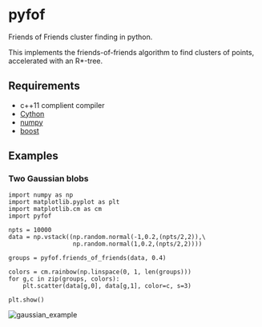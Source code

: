 pyfof
=====

Friends of Friends cluster finding in python.

This implements the friends-of-friends algorithm to find clusters of points,
accelerated with an R*-tree.

## Requirements
 * c++11 complient compiler
 * [Cython](http://cython.org/)
 * [numpy](http://www.numpy.org/)
 * [boost](http://www.boost.org/)

## Examples

### Two Gaussian blobs

    import numpy as np
    import matplotlib.pyplot as plt
    import matplotlib.cm as cm
    import pyfof

    npts = 10000
    data = np.vstack((np.random.normal(-1,0.2,(npts/2,2)),\
                      np.random.normal(1,0.2,(npts/2,2))))

    groups = pyfof.friends_of_friends(data, 0.4)

    colors = cm.rainbow(np.linspace(0, 1, len(groups)))
    for g,c in zip(groups, colors):
        plt.scatter(data[g,0], data[g,1], color=c, s=3)

    plt.show()

![gaussian_example](/../screenshots/img/gaussian_example.png)

